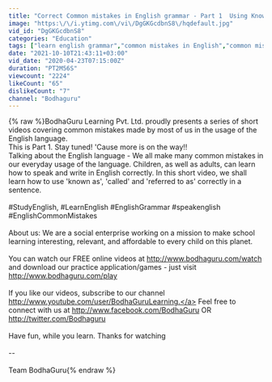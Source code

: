 ```yaml
---
title: "Correct Common mistakes in English grammar - Part 1  Using Known as, Called and Referred to as"
image: "https:\/\/i.ytimg.com\/vi\/DgGKGcdbnS8\/hqdefault.jpg"
vid_id: "DgGKGcdbnS8"
categories: "Education"
tags: ["learn english grammar","common mistakes in English","common mistakes in English speaking"]
date: "2021-10-10T21:43:11+03:00"
vid_date: "2020-04-23T07:15:00Z"
duration: "PT2M56S"
viewcount: "2224"
likeCount: "65"
dislikeCount: "7"
channel: "Bodhaguru"
---
```

{% raw %}BodhaGuru Learning Pvt. Ltd. proudly presents a series of short videos covering common mistakes made by most of us in the usage of the English language.<br />This is Part 1. Stay tuned! 'Cause more is on the way!!<br />Talking about the English language - We all make many common mistakes in our everyday usage of the language. Children, as well as adults, can learn how to speak and write in English correctly. In this short video, we shall learn how to use 'known as', 'called' and 'referred to as' correctly in a sentence. <br /><br />#StudyEnglish,  #LearnEnglish  #EnglishGrammar #speakenglish #EnglishCommonMistakes<br /><br />About us: We are a social enterprise working on a mission to make school learning interesting, relevant, and affordable to every child on this planet. <br /><br />You can watch our FREE online videos at <a rel="nofollow" target="blank" href="http://www.bodhaguru.com/watch">http://www.bodhaguru.com/watch</a> and download our practice application/games - just visit <a rel="nofollow" target="blank" href="http://www.bodhaguru.com/play">http://www.bodhaguru.com/play</a> <br /><br />If you like our videos, subscribe to our channel <a rel="nofollow" target="blank" href="http://www.youtube.com/user/BodhaGuruLearning.">http://www.youtube.com/user/BodhaGuruLearning.</a> Feel free to connect with us at <a rel="nofollow" target="blank" href="http://www.facebook.com/BodhaGuru">http://www.facebook.com/BodhaGuru</a> OR <a rel="nofollow" target="blank" href="http://twitter.com/Bodhaguru">http://twitter.com/Bodhaguru</a> <br /><br />Have fun, while you learn. Thanks for watching <br /><br />-- <br /><br />Team BodhaGuru{% endraw %}
